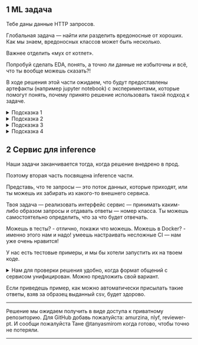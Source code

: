 ## 1 ML задача

Тебе даны данные HTTP запросов. 

Глобальная задача — найти или разделить вредоносные от хороших. Как мы знаем, вредоносных классов может быть несколько. 

Важнее отделить «мух от котлет». 

Попробуй сделать EDA, понять, а точно ли данные не избыточны и всё, что ты вообще можешь сказать?!

В ходе решения этой части ожидаем, что будут предоставлены артефакты (например jupyter notebook) с экспериментами, которые помогут понять, почему принято решение использовать такой подход к задаче.

<details>
  <summary>Подсказка 1</summary>
    Классов может быть до 50, но не обязательно 50
</details>
    
<details>
  <summary>Подсказка 2</summary>
    Кластеризация очень помогает
</details>
    
<details>
  <summary>Подсказка 3</summary>
    Да, типично что у нас нет числа классов. Но что делать, это жизнь? Мы для базового решения использовали DBSCAN, может быть и ты можешь начать с него?
</details>

<details>
  <summary>Подсказка 4</summary>
    посмотри на поля, точно ли все они нужны?
</details>

## 2 Сервис для inference

Наши задачи заканчивается тогда, когда решение внедрено в прод. 

Поэтому вторая часть посвящена inference части. 

Представь, что те запросы — это поток данных, которые приходят, или ты можешь их забирать из какого-то внешнего сервиса. 

Твоя задача — реализовать интерфейс сервис — принимать каким-либо образом запросы и отдавать ответы — номер класса. Ты можешь самостоятельно определить, что за что будет отвечать.

Можешь в тесты? - отлично, покажи что можешь. Можешь в Docker? - именно этого нам и надо! умеешь настраивать несложные CI — нам уже очень нравится!

У нас есть тестовые примеры, и мы бы хотели запустить их на твоем коде. 

<details>
  <summary>Нам для проверки решения удобно, когда формат общений с сервисом унифицирован. Можно предложить свой вариант.</summary>
  
  Но предлагаем посмотреть на [openapi.json](https://gist.github.com/amurzina/dac86af14de5dd100c1cda82cf442f9b) и реализовать метод  predict, например так:
  
  Запрос

  ```bash
    curl -X 'POST' \
    'http://127.0.0.1:80/predict' \
    -H 'accept: application/json' \
    -H 'Content-Type: application/json' \
    -d '[{"data": "{\"CLIENT_IP\": \"188.138.92.55\", \"CLIENT_USERAGENT\": NaN, \"REQUEST_SIZE\": 166, \"RESPONSE_CODE\": 404, \"MATCHED_VARIABLE_SRC\": \"REQUEST_URI\", \"MATCHED_VARIABLE_NAME\": NaN, \"MATCHED_VARIABLE_VALUE\": \"//tmp/20160925122692indo.php.vob\", \"EVENT_ID\": \"AVdhXFgVq1Ppo9zF5Fxu\"}"}, {"data": "{\"CLIENT_IP\": \"93.158.215.131\", \"CLIENT_USERAGENT\": \"Mozilla/5.0 (Windows NT 6.3; WOW64; rv:45.0) Gecko/20100101 Firefox/45.0\", \"REQUEST_SIZE\": 431, \"RESPONSE_CODE\": 302, \"MATCHED_VARIABLE_SRC\": \"REQUEST_GET_ARGS\", \"MATCHED_VARIABLE_NAME\": \"url\", \"MATCHED_VARIABLE_VALUE\": \"http://www.galitsios.gr/?option=com_k2\", \"EVENT_ID\": \"AVdcJmIIq1Ppo9zF2YIp\"}"}]'
  ```
  Ответ от твоего сервиса:

```bash
[
    {
    "EVENT_ID": "AVdhXFgVq1Ppo9zF5Fxu",
    "LABEL_PRED": 42
    },
    {
    "EVENT_ID": "AVdcJmIIq1Ppo9zF2YIp",
    "LABEL_PRED": 3
    }
    ]
```

</details>

Если приведешь пример, как можно автоматически присылать такие ответы, взяв за образец выданный csv, будет здорово.

---

Решение мы ожидаем получить в виде доступа к приватному репозиторию. Для GitHub добавь пожалуйста: amurzina, nlyf, reviewer-pt. И сообщи пожалуйста Тане @tanyasmirom когда готово, чтобы точно не потеряли.

---